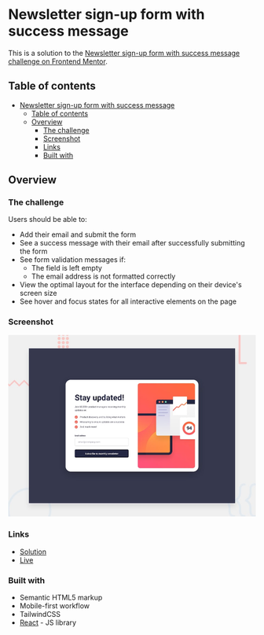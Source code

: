 # Newsletter sign-up form with success message

This is a solution to the [Newsletter sign-up form with success message challenge on Frontend Mentor](https://www.frontendmentor.io/challenges/newsletter-signup-form-with-success-message-3FC1AZbNrv).

## Table of contents

- [Newsletter sign-up form with success message](#newsletter-sign-up-form-with-success-message)
  - [Table of contents](#table-of-contents)
  - [Overview](#overview)
    - [The challenge](#the-challenge)
    - [Screenshot](#screenshot)
    - [Links](#links)
    - [Built with](#built-with)

## Overview

### The challenge

Users should be able to:

- Add their email and submit the form
- See a success message with their email after successfully submitting the form
- See form validation messages if:
  - The field is left empty
  - The email address is not formatted correctly
- View the optimal layout for the interface depending on their device's screen size
- See hover and focus states for all interactive elements on the page

### Screenshot

![](./src/assets/design/desktop-preview.jpg)

### Links

- [Solution](https://www.frontendmentor.io/solutions/newsletter-signup-form-react-gMJNcDMUAu)
- [Live](https://newsletter-form-fm.vercel.app/)

### Built with

- Semantic HTML5 markup
- Mobile-first workflow
- TailwindCSS
- [React](https://reactjs.org/) - JS library
